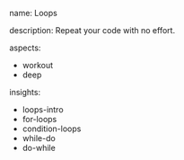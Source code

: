 name: Loops

description: Repeat your code with no effort.

aspects:
  - workout
  - deep

insights:
  - loops-intro
  - for-loops
  - condition-loops
  - while-do
  - do-while